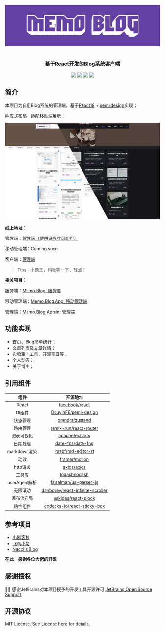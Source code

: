 <div align="center"  style="margin-bottom: 40px">
 <img src="https://raw.githubusercontent.com/Memoyu/Memo.Blog/main/docs/images/logo.png" alt="memo blog" />
</div>
<div align="center">
 <h3>基于React开发的Blog系统客户端</h3>
 <a href="https://react.dev/"><img src="https://img.shields.io/badge/web-react-blue"/></a>
 <a href="https://semi.design/zh-CN"><img src="https://img.shields.io/badge/ui-semi.design-blue"/></a>
 <a href="LICENSE"><img src="https://img.shields.io/badge/license-MIT-3963bc.svg"/></a>
 <a href="https://github.com/Memoyu"><img src="https://img.shields.io/badge/developer-memoyu-blue"/></a>
</div>


## 简介
本项目为自用Blog系统的管理端，基于[React18](https://react.dev/) + [semi.design](https://semi.design/zh-CN)实现；

响应式布局，适配移动端展示；

![预览](https://raw.githubusercontent.com/Memoyu/Memo.Blog.Client/main/docs/images/client-ld.png)

**线上地址：**

管理端：<a href="http://blog.admin.memoyu.com/" target="_blank">管理端（使用游客登录即可）</a>

移动管理端：Coming soon

客户端：<a href="http://blog.memoyu.com/" target="_blank">管理端</a>

> Tips：小霸王，稍微等一下，轻点！



**相关项目：**

服务端：[Memo.Blog: 服务端](https://github.com/Memoyu/Memo.Blog)

移动管理端：[Memo.Blog.App: 移动管理端](https://github.com/Memoyu/Memo.Blog.App)

管理端：[Memo.Blog.Admin: 管理端 ](https://github.com/Memoyu/Memo.Blog.Admin)



## 功能实现
- 首页、Blog简单统计；
- 文章列表及文章详情；
- 实验室：工具、开源项目等；
- 个人动态；
- 关于博主；



## 引用组件
|                组件                 |                           开源地址                           |
| :---------------------------------: | :----------------------------------------------------------: |
|React|[facebook/react](https://github.com/facebook/react)|
|UI组件|[DouyinFE/semi-design](https://github.com/DouyinFE/semi-design)|
|状态管理|[pmndrs/zustand](https://github.com/pmndrs/zustand)|
|路由管理|[remix-run/react-router](https://github.com/remix-run/react-router)|
|图表可视化|[apache/echarts](https://github.com/apache/echarts)|
|日期处理|[date-fns/date-fns](https://github.com/date-fns/date-fns)|
|markdown渲染|[imzbf/md-editor-rt](https://github.com/imzbf/md-editor-rt)|
|动效|[framer/motion](https://github.com/framer/motion)|
|http请求|[axios/axios](https://github.com/axios/axios)|
|工具库|[lodash/lodash](https://github.com/lodash/lodash)|
|userAgent解析|[faisalman/ua-parser-js](https://github.com/faisalman/ua-parser-js)|
|无限滚动|[danbovey/react-infinite-scroller](https://github.com/danbovey/react-infinite-scroller)|
|瀑布流布局|[askides/react-plock](https://github.com/askides/react-plock)|
|粘性组件|[codecks-io/react-sticky-box](https://github.com/codecks-io/react-sticky-box)|



## 参考项目
- [小剧客栈](https://bh-lay.com/)
- [飞鸟小站](https://lzxjack.top/)
- [Naccl's Blog](https://naccl.top/)

**在此，感谢各位大佬的开源**



## 感谢授权
🙏🏻 感谢JetBrains对本项目授予的开发工具开源许可 [JetBrains Open Source  Support](https://www.jetbrains.com/community/opensource/#support)



## 开源协议
MIT License. See [License here](./LICENSE) for details.
